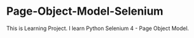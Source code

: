 # Page-Object-Model-Selenium
This is Learning Project. I learn Python Selenium 4 - Page Object Model. 
